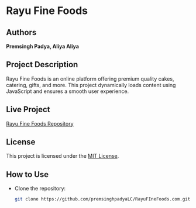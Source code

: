 # Rayu Fine Foods

## Authors
**Premsingh Padya, Aliya Aliya**

## Project Description
Rayu Fine Foods is an online platform offering premium quality cakes, catering, gifts, and more. This project dynamically loads content using JavaScript and ensures a smooth user experience.

## Live Project
[Rayu Fine Foods Repository](https://github.com/premsinghpadyaLC/RayuFIneFoods.com)

## License
This project is licensed under the [MIT License](LICENSE).

## How to Use
- Clone the repository:
  ```bash
  git clone https://github.com/premsinghpadyaLC/RayuFIneFoods.com.git
